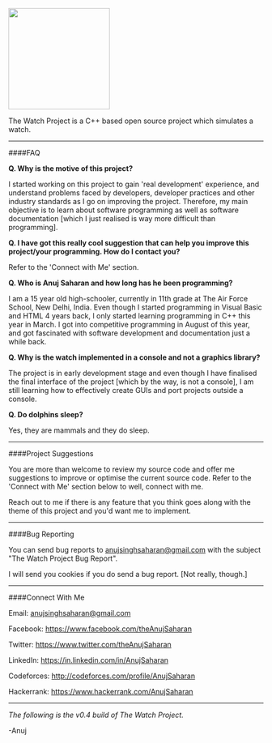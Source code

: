 
<a href="http://anujsaharan.github.io/The-Watch-Project/"><img src="https://dl.dropboxusercontent.com/s/tiss1me1whoytnm/Logo%20%5BTransparent%5D.png?dl=0" align="center" height="200" width="200" ></a>

The Watch Project is a C++ based open source project which simulates a watch.

---

####FAQ

**Q. Why is the motive of this project?**

I started working on this project to gain 'real development' experience, and understand problems faced by developers, developer practices and other industry standards as I go on improving the project. Therefore, my main objective is to learn about software programming as well as software documentation [which I just realised is way more difficult than programming]. 
   
**Q. I have got this really cool suggestion that can help you improve this project/your programming. How do I contact you?**

Refer to the 'Connect with Me' section. 

**Q.  Who is Anuj Saharan and how long has he been programming?**

I am a 15 year old high-schooler, currently in 11th grade at The Air Force School, New Delhi, India. Even though I started programming in Visual Basic and HTML 4 years back, I only started learning programming in C++ this year in March. I got into competitive programming in August of this year, and got fascinated with software development and documentation just a while back. 

**Q. Why is the watch implemented in a console and not a graphics library?**

The project is in early development stage and even though I have finalised the final interface of the project [which by the way, is not a console], I am still learning how to effectively create GUIs and port projects outside a console.

**Q. Do dolphins sleep?**

Yes, they are mammals and they do sleep.

---

####Project Suggestions

You are more than welcome to review my source code and offer me suggestions to improve or optimise the current source code. Refer to the 'Connect with Me' section below to well, connect with me.  

Reach out to me if there is any feature that you think goes along with the theme of this project and you'd want me to implement.

---

####Bug Reporting

You can send bug reports to anujsinghsaharan@gmail.com with the subject "The Watch Project Bug Report".

I will send you cookies if you do send a bug report. [Not really, though.] 

---

####Connect With Me

Email: anujsinghsaharan@gmail.com

Facebook: https://www.facebook.com/theAnujSaharan

Twitter: https://www.twitter.com/theAnujSaharan

LinkedIn: https://in.linkedin.com/in/AnujSaharan

Codeforces: http://codeforces.com/profile/AnujSaharan

Hackerrank: https://www.hackerrank.com/AnujSaharan

---

*The following is the v0.4 build of The Watch Project.*

-Anuj
